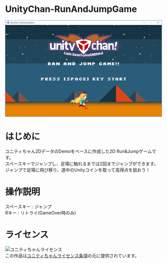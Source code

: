 # UnityChan-RunAndJumpGame
<img src="./ss.png" width="600">

# はじめに
ユニティちゃん2DデータのDemoをベースに作成した2D Run&Jumpゲームです。   
スペースキーでジャンプし、足場に触れるまでは2回までジャンプができます。  
ジャンプで足場に飛び移り、道中のUnityコインを取って高得点を狙おう！  

# 操作説明
スペースキー : ジャンプ  
Rキー : リトライ(GameOver時のみ)

# ライセンス
![ユニティちゃんライセンス](http://unity-chan.com/images/imageLicenseLogo.png)  
この作品は[ユニティちゃんライセンス条項](https://unity-chan.com/contents/license_jp/)の元に提供されています。
